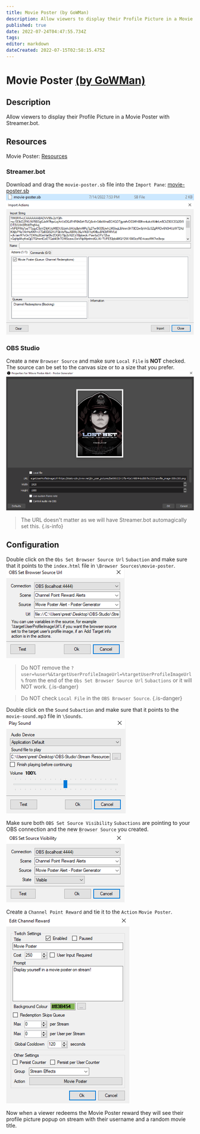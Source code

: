 ```yaml
---
title: Movie Poster (by GoWMan)
description: Allow viewers to display their Profile Picture in a Movie Poster with Streamer.bot.
published: true
date: 2022-07-24T04:47:55.734Z
tags: 
editor: markdown
dateCreated: 2022-07-15T02:58:15.475Z
---
```


# Movie Poster [(by GoWMan)](https://www.twitch.tv/gowman)

## Description
Allow viewers to display their Profile Picture in a Movie Poster with Streamer.bot.

## Resources
Movie Poster:  [Resources](/overlays/movie-poster/files/movie-poster.zip)

### Streamer.bot
Download and drag the `movie-poster.sb` file into the `Import Pane`:
[movie-poster.sb](/overlays/movie-poster/files/movie-poster.sb)
![movie-poster-sb-file](/overlays/movie-poster/images/movie-poster-sb-file.png)
![movie-poster-import](/overlays/movie-poster/images/movie-poster-import.png)

### OBS Studio
Create a new `Browser Source` and make sure `Local File` is **NOT** checked.
The source can be set to the canvas size or to a size that you prefer.
![movie-poster-browser-source](/overlays/movie-poster/images/movie-poster-browser-source.png)
>The URL doesn't matter as we will have Streamer.bot automagically set this.
{.is-info}

## Configuration
Double click on the `Obs Set Browser Source Url` `Subaction` and make sure that it points to the `index.html` file in `\Browser Sources\movie-poster`.
![movie-poster-browser-source-url](/overlays/movie-poster/images/movie-poster-browser-source-url.png)

>Do NOT remove the `?user=%user%&targetUserProfileImageUrl=%targetUserProfileImageUrl%` from the end of the `Obs Set Browser Source Url` `Subactions` or it will NOT work.
{.is-danger}

>Do NOT check `Local File` in the `OBS Browser Source`.
{.is-danger}

Double click on the `Sound` `Subaction` and make sure that it points to the `movie-sound.mp3` file in `\Sounds`.
![movie-poster-sound](/overlays/movie-poster/images/movie-poster-sound.png)

Make sure both `OBS Set Source Visibility` `Subactions` are pointing to your OBS connection and the new `Browser Source` you created.
![movie-poster-source-visibility](/overlays/movie-poster/images/movie-poster-source-visibility.png)

Create a `Channel Point Reward` and tie it to the `Action` `Movie Poster`.
![movie-poster-cpr](/overlays/movie-poster/images/movie-poster-cpr.png)

Now when a viewer redeems the Movie Poster reward they will see their profile picture popup on stream with their username and a random movie title.